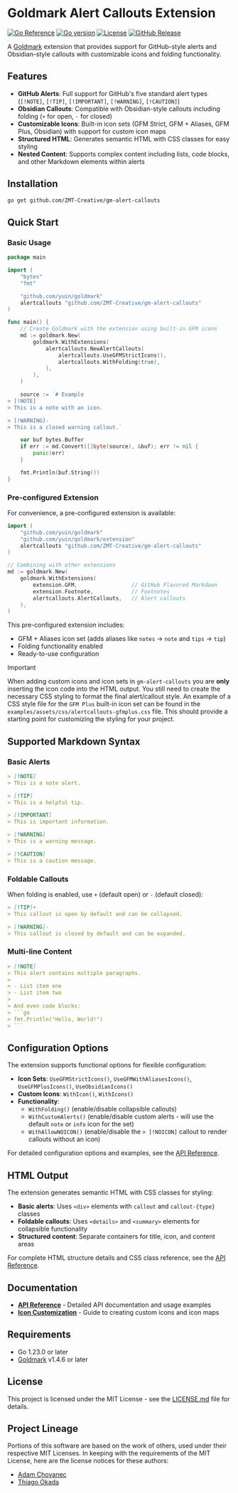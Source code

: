 # Goldmark Alert Callouts Extension

[![Go Reference](https://pkg.go.dev/badge/github.com/ZMT-Creative/gm-alert-callouts.svg)](https://pkg.go.dev/github.com/ZMT-Creative/gm-alert-callouts)
[![Go version](https://img.shields.io/github/go-mod/go-version/ZMT-Creative/gm-alert-callouts)](https://github.com/ZMT-Creative/gm-alert-callouts)
[![License](https://img.shields.io/github/license/ZMT-Creative/gm-alert-callouts)](./LICENSE.md)
[![GitHub Release](https://img.shields.io/github/v/release/ZMT-Creative/gm-alert-callouts?sort=semver&display_name=release)](https://github.com/ZMT-Creative/gm-alert-callouts/releases/latest)

A [Goldmark](https://github.com/yuin/goldmark) extension that provides support for GitHub-style alerts and Obsidian-style callouts with customizable icons and folding functionality.

## Features

- **GitHub Alerts**: Full support for GitHub's five standard alert types (`[!NOTE]`, `[!TIP]`, `[!IMPORTANT]`, `[!WARNING]`, `[!CAUTION]`)
- **Obsidian Callouts**: Compatible with Obsidian-style callouts including folding (`+` for open, `-` for closed)
- **Customizable Icons**: Built-in icon sets (GFM Strict, GFM + Aliases, GFM Plus, Obsidian) with support for custom icon maps
- **Structured HTML**: Generates semantic HTML with CSS classes for easy styling
- **Nested Content**: Supports complex content including lists, code blocks, and other Markdown elements within alerts

## Installation

```bash
go get github.com/ZMT-Creative/gm-alert-callouts
```

## Quick Start

### Basic Usage

```go
package main

import (
    "bytes"
    "fmt"

    "github.com/yuin/goldmark"
    alertcallouts "github.com/ZMT-Creative/gm-alert-callouts"
)

func main() {
    // Create Goldmark with the extension using built-in GFM icons
    md := goldmark.New(
        goldmark.WithExtensions(
            alertcallouts.NewAlertCallouts(
                alertcallouts.UseGFMStrictIcons(),
                alertcallouts.WithFolding(true),
            ),
        ),
    )

    source := `# Example
> [!NOTE]
> This is a note with an icon.

> [!WARNING]-
> This is a closed warning callout.`

    var buf bytes.Buffer
    if err := md.Convert([]byte(source), &buf); err != nil {
        panic(err)
    }

    fmt.Println(buf.String())
}
```

### Pre-configured Extension

For convenience, a pre-configured extension is available:

```go
import (
    "github.com/yuin/goldmark"
    "github.com/yuin/goldmark/extension"
    alertcallouts "github.com/ZMT-Creative/gm-alert-callouts"
)

// Combining with other extensions
md := goldmark.New(
    goldmark.WithExtensions(
        extension.GFM,                 // GitHub Flavored Markdown
        extension.Footnote,            // Footnotes
        alertcallouts.AlertCallouts,   // Alert callouts
    ),
)
```

This pre-configured extension includes:

- GFM + Aliases icon set (adds aliases like `notes` -> `note` and `tips` -> `tip`)
- Folding functionality enabled
- Ready-to-use configuration

> [!IMPORTANT]
>
> When adding custom icons and icon sets in `gm-alert-callouts` you are **only** inserting the icon
> code into the HTML output. You still need to create the necessary CSS styling to format the final
> alert/callout style. An example of a CSS style file for the `GFM Plus` built-in icon set can be
> found in the `examples/assets/css/alertcallouts-gfmplus.css` file. This should provide a starting point
> for customizing the styling for your project.

## Supported Markdown Syntax

### Basic Alerts

```markdown
> [!NOTE]
> This is a note alert.

> [!TIP]
> This is a helpful tip.

> [!IMPORTANT]
> This is important information.

> [!WARNING]
> This is a warning message.

> [!CAUTION]
> This is a caution message.
```

### Foldable Callouts

When folding is enabled, use `+` (default open) or `-` (default closed):

```markdown
> [!TIP]+
> This callout is open by default and can be collapsed.

> [!WARNING]-
> This callout is closed by default and can be expanded.
```

### Multi-line Content

```markdown
> [!NOTE]
> This alert contains multiple paragraphs.
>
> - List item one
> - List item two
>
> And even code blocks:
> ```go
> fmt.Println("Hello, World!")
> ```
```

## Configuration Options

The extension supports functional options for flexible configuration:

- **Icon Sets**: `UseGFMStrictIcons()`, `UseGFMWithAliasesIcons()`, `UseGFMPlusIcons()`, `UseObsidianIcons()`
- **Custom Icons**: `WithIcon()`, `WithIcons()`
- **Functionality**:
  - `WithFolding()` (enable/disable collapsible callouts)
  - `WithCustomAlerts()` (enable/disable custom alerts - will use the default `note` or `info` icon for the set)
  - `WithAllowNOICON()` (enable/disable the `> [!NOICON]` callout to render callouts without an icon)

For detailed configuration options and examples, see the [API Reference](docs/FEATURES.md#configuration-options).

## HTML Output

The extension generates semantic HTML with CSS classes for styling:

- **Basic alerts**: Uses `<div>` elements with `callout` and `callout-{type}` classes
- **Foldable callouts**: Uses `<details>` and `<summary>` elements for collapsible functionality
- **Structured content**: Separate containers for title, icon, and content areas

For complete HTML structure details and CSS class reference, see the [API Reference](docs/FEATURES.md#html-output-structure).

## Documentation

- **[API Reference](docs/FEATURES.md)** - Detailed API documentation and usage examples
- **[Icon Customization](docs/ICONMAPS.md)** - Guide to creating custom icons and icon maps

## Requirements

- Go 1.23.0 or later
- [Goldmark](https://github.com/yuin/goldmark) v1.4.6 or later

## License

This project is licensed under the MIT License - see the [LICENSE.md](LICENSE.md) file for details.

## Project Lineage

Portions of this software are based on the work of others, used under their respective MIT
Licenses. In keeping with the requirements of the MIT License, here are the license notices for
these authors:

- [Adam Chovanec](docs/LICENSE-chovanec.md)
- [Thiago Okada](docs/LICENSE-thiagokokada.md)
